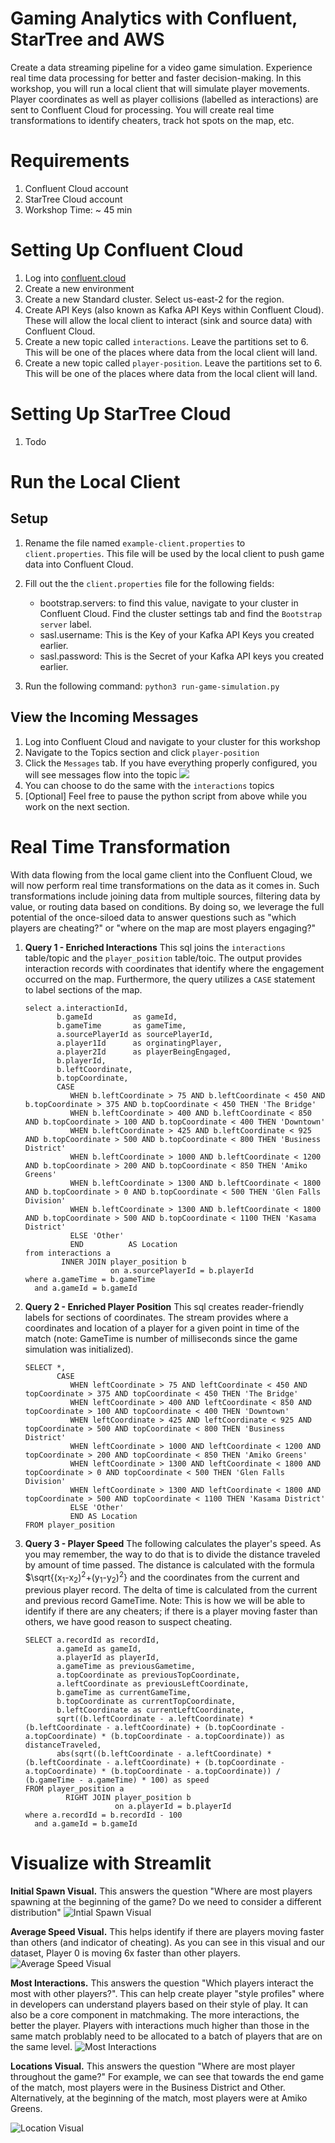 # Gaming Analytics with Confluent, StarTree and AWS
Create a data streaming pipeline for a video game simulation. Experience real time data processing for better and faster decision-making. In this workshop, you will run a local client that will simulate player movements. Player coordinates as well as player collisions (labelled as interactions) are sent to Confluent Cloud for processing. You will create real time transformations to identify cheaters, track hot spots on the map, etc.

# Requirements
1. Confluent Cloud account
1. StarTree Cloud account
1. Workshop Time: ~ 45 min


# Setting Up Confluent Cloud
1. Log into [confluent.cloud](https://confluent.cloud)
2. Create a new environment
3. Create a new Standard cluster. Select us-east-2 for the region.
4. Create API Keys (also known as Kafka API Keys within Confluent Cloud). These will allow the local client to interact (sink and source data) with Confluent Cloud.
6. Create a new topic called `interactions`. Leave the partitions set to 6. This will be one of the places where data from the local client will land.
7. Create a new topic called `player-position`. Leave the partitions set to 6. This will be one of the places where data from the local client will land.

# Setting Up StarTree Cloud
1. Todo

# Run the Local Client
## Setup
1. Rename the file named `example-client.properties` to `client.properties`. This file will be used by the local client to push game data into Confluent Cloud.
1. Fill out the the `client.properties` file for the following fields:
    - bootstrap.servers: to find this value, navigate to your cluster in Confluent Cloud. Find the cluster settings tab and find the `Bootstrap server` label.
    - sasl.username: This is the Key of your Kafka API Keys you created earlier.
    - sasl.password: This is the Secret of your Kafka API keys you created earlier.

1. Run the following command: `python3 run-game-simulation.py`

## View the Incoming Messages
1. Log into Confluent Cloud and navigate to your cluster for this workshop
1. Navigate to the Topics section and click `player-position`
1. Click the `Messages` tab. If you have everything properly configured, you will see messages flow into the topic
![](assets/topic-throughput-check.png)
1. You can choose to do the same with the `interactions` topics
1. \[Optional\] Feel free to pause the python script from above while you work on the next section.

# Real Time Transformation
With data flowing from the local game client into the Confluent Cloud, we will now perform real time transformations on the data as it comes in. Such transformations include joining data from multiple sources, filtering data by value, or routing data based on conditions. By doing so, we leverage the full potential of the once-siloed data to answer questions such as "which players are cheating?" or "where on the map are most players engaging?"

1. **Query 1 - Enriched Interactions** This sql joins the `interactions` table/topic and the `player_position` table/toic. The output provides interaction records with coordinates that identify where the engagement occurred on the map. Furthermore, the query utilizes a `CASE` statement to label sections of the map.
   ```postgresql
   select a.interactionId,
          b.gameId         as gameId,
          b.gameTime       as gameTime,
          a.sourcePlayerId as sourcePlayerId,
          a.player1Id      as orginatingPlayer,
          a.player2Id      as playerBeingEngaged,
          b.playerId,
          b.leftCoordinate,
          b.topCoordinate,
          CASE
             WHEN b.leftCoordinate > 75 AND b.leftCoordinate < 450 AND b.topCoordinate > 375 AND b.topCoordinate < 450 THEN 'The Bridge'
             WHEN b.leftCoordinate > 400 AND b.leftCoordinate < 850 AND b.topCoordinate > 100 AND b.topCoordinate < 400 THEN 'Downtown'
             WHEN b.leftCoordinate > 425 AND b.leftCoordinate < 925 AND b.topCoordinate > 500 AND b.topCoordinate < 800 THEN 'Business District'
             WHEN b.leftCoordinate > 1000 AND b.leftCoordinate < 1200 AND b.topCoordinate > 200 AND b.topCoordinate < 850 THEN 'Amiko Greens'
             WHEN b.leftCoordinate > 1300 AND b.leftCoordinate < 1800 AND b.topCoordinate > 0 AND b.topCoordinate < 500 THEN 'Glen Falls Division'
             WHEN b.leftCoordinate > 1300 AND b.leftCoordinate < 1800 AND b.topCoordinate > 500 AND b.topCoordinate < 1100 THEN 'Kasama District'
             ELSE 'Other'
             END          AS Location
   from interactions a
           INNER JOIN player_position b
                      on a.sourcePlayerId = b.playerId
   where a.gameTime = b.gameTime
     and a.gameId = b.gameId
   ```
1. **Query 2 - Enriched Player Position** This sql creates reader-friendly labels for sections of coordinates. The stream provides where a coordinates and location of a player for a given point in time of the match (note: GameTime is number of milliseconds since the game simulation was initialized).
   ```postgresql
   SELECT *,
          CASE
             WHEN leftCoordinate > 75 AND leftCoordinate < 450 AND topCoordinate > 375 AND topCoordinate < 450 THEN 'The Bridge'
             WHEN leftCoordinate > 400 AND leftCoordinate < 850 AND topCoordinate > 100 AND topCoordinate < 400 THEN 'Downtown'
             WHEN leftCoordinate > 425 AND leftCoordinate < 925 AND topCoordinate > 500 AND topCoordinate < 800 THEN 'Business District'
             WHEN leftCoordinate > 1000 AND leftCoordinate < 1200 AND topCoordinate > 200 AND topCoordinate < 850 THEN 'Amiko Greens'
             WHEN leftCoordinate > 1300 AND leftCoordinate < 1800 AND topCoordinate > 0 AND topCoordinate < 500 THEN 'Glen Falls Division'
             WHEN leftCoordinate > 1300 AND leftCoordinate < 1800 AND topCoordinate > 500 AND topCoordinate < 1100 THEN 'Kasama District'
             ELSE 'Other'
             END AS Location
   FROM player_position
   ```
1. **Query 3 - Player Speed**   The following calculates the player's speed. As you may remember, the way to do that is to divide the distance traveled by amount of time passed. The distance is calculated with the formula $\sqrt{(x<sub>1</sub>-x<sub>2</sub>)<sup>2</sup>+(y<sub>1</sub>-y<sub>2</sub>)<sup>2</sup>} and the coordinates from the current and previous player record. The delta of time is calculated from the current and previous record GameTime. Note: This is how we will be able to identify if there are any cheaters; if there is a player moving faster than others, we have good reason to suspect cheating.
   ```postgresql
   SELECT a.recordId as recordId,
          a.gameId as gameId,
          a.playerId as playerId,
          a.gameTime as previousGametime,
          a.topCoordinate as previousTopCoordinate,
          a.leftCoordinate as previousLeftCoordinate,
          b.gameTime as currentGameTime,
          b.topCoordinate as currentTopCoordinate,
          b.leftCoordinate as currentLeftCoordinate,
          sqrt((b.leftCoordinate - a.leftCoordinate) * (b.leftCoordinate - a.leftCoordinate) + (b.topCoordinate - a.topCoordinate) * (b.topCoordinate - a.topCoordinate)) as distanceTraveled,
          abs(sqrt((b.leftCoordinate - a.leftCoordinate) * (b.leftCoordinate - a.leftCoordinate) + (b.topCoordinate - a.topCoordinate) * (b.topCoordinate - a.topCoordinate)) / (b.gameTime - a.gameTime) * 100) as speed
   FROM player_position a
            RIGHT JOIN player_position b
                       on a.playerId = b.playerId
   where a.recordId = b.recordId - 100
     and a.gameId = b.gameId
   ```

# Visualize with Streamlit

**Initial Spawn Visual.** This answers the question "Where are most players spawning at the beginning of the game? Do we need to consider a different distribution"
![Intial Spawn Visual](assets/initial-spawn.png)

**Average Speed Visual.** This helps identify if there are players moving faster than others (and indicator of cheating). As you can see in this visual and our dataset, Player 0 is moving 6x faster than other players.
![Average Speed Visual](assets/average-speed.png)

**Most Interactions.** This answers the question "Which players interact the most with other players?". This can help create player "style profiles" where in developers can understand players based on their style of play. It can also be a core component in matchmaking. The more interactions, the better the player. Players with interactions much higher than those in the same match problably need to be allocated to a batch of players that are on the same level.
![Most Interactions](assets/most-ineractions.png)

**Locations Visual.** This answers the question "Where are most player throughout the game?" For example, we can see that towards the end game of the match, most players were in the Business District and Other. Alternatively, at the beginning of the match, most players were at Amiko Greens.

![Location Visual](assets/player-time-by-location.png)
    

